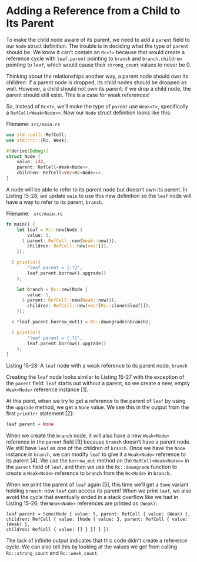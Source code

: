 # Adding a Reference from a Child to Its Parent

To make the child node aware of its parent, we need to add a `parent` field to
our `Node` struct definition. The trouble is in deciding what the type of
`parent` should be. We know it can’t contain an `Rc<T>` because that would
create a reference cycle with `leaf.parent` pointing to `branch` and
`branch.children` pointing to `leaf`, which would cause their `strong_count`
values to never be 0.

Thinking about the relationships another way, a parent node should own its
children: if a parent node is dropped, its child nodes should be dropped as
well. However, a child should not own its parent: if we drop a child node, the
parent should still exist. This is a case for weak references!

So, instead of `Rc<T>`, we’ll make the type of `parent` use `Weak<T>`,
specifically a `RefCell<Weak<Node>>`. Now our `Node` struct definition looks
like this:

Filename: `src/main.rs`

```rust
use std::cell::RefCell;
use std::rc::{Rc, Weak};

#[derive(Debug)]
struct Node {
    value: i32,
    parent: RefCell<Weak<Node>>,
    children: RefCell<Vec<Rc<Node>>>,
}
```

A node will be able to refer to its parent node but doesn’t own its parent. In
Listing 15-28, we update `main` to use this new definition so the `leaf` node
will have a way to refer to its parent, `branch`.

Filename: ` src/main.rs`

```rust
fn main() {
    let leaf = Rc::new(Node {
        value: 3,
      1 parent: RefCell::new(Weak::new()),
        children: RefCell::new(vec![]),
    });

  2 println!(
        "leaf parent = {:?}",
        leaf.parent.borrow().upgrade()
    );

    let branch = Rc::new(Node {
        value: 5,
      3 parent: RefCell::new(Weak::new()),
        children: RefCell::new(vec![Rc::clone(&leaf)]),
    });

  4 *leaf.parent.borrow_mut() = Rc::downgrade(&branch);

  5 println!(
        "leaf parent = {:?}",
        leaf.parent.borrow().upgrade()
    );
}
```

Listing 15-28: A `leaf` node with a weak reference to its parent node, `branch`

Creating the `leaf` node looks similar to Listing 15-27 with the exception of
the `parent` field: `leaf` starts out without a parent, so we create a new,
empty `Weak<Node>` reference instance [1].

At this point, when we try to get a reference to the parent of `leaf` by using
the `upgrade` method, we get a `None` value. We see this in the output from the
first `println!` statement [2]:

```rust
leaf parent = None
```

When we create the `branch` node, it will also have a new `Weak<Node>`
reference in the `parent` field [3] because `branch` doesn’t have a parent
node. We still have `leaf` as one of the children of `branch`. Once we have the
`Node` instance in `branch`, we can modify `leaf` to give it a `Weak<Node>`
reference to its parent [4]. We use the `borrow_mut` method on the
`RefCell<Weak<Node>>` in the `parent` field of `leaf`, and then we use the
`Rc::downgrade` function to create a `Weak<Node>` reference to `branch` from
the `Rc<Node>` in `branch`.

When we print the parent of `leaf` again [5], this time we’ll get a `Some`
variant holding `branch`: now `leaf` can access its parent! When we print
`leaf`, we also avoid the cycle that eventually ended in a stack overflow like
we had in Listing 15-26; the `Weak<Node>` references are printed as `(Weak)`:

```
leaf parent = Some(Node { value: 5, parent: RefCell { value: (Weak) },
children: RefCell { value: [Node { value: 3, parent: RefCell { value: (Weak) },
children: RefCell { value: [] } }] } })
```

The lack of infinite output indicates that this code didn’t create a reference
cycle. We can also tell this by looking at the values we get from calling
`Rc::strong_count` and `Rc::weak_count`.
